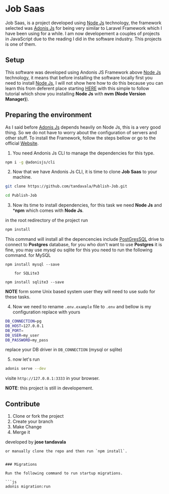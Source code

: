 # Job Saas


Job Saas, is a project developed using [Node Js](https://nodejs.org/en/)  technology, the framework selected was [Adonis Js](https://adonisjs.com/) for being very similar to Laravel Framework which I have been using for a while. I am now developement a couples of projects in JavaScript due to the reading I did in the software industry. This projects is one of them.

## Setup

This software was developed using Andonis JS Framework above [Node Js](https://nodejs.org/en/) technology, it means that before installing the software locally first you need to install [Node Js](https://nodejs.org/en/), I will not show here how to do this because you can learn this from deferent place starting [HERE](https://tecadmin.net/install-nodejs-with-nvm/) with this simple to follow tutorial which show you installing **Node Js** with **nvm (Node Version Manager)**).

##  Preparing the environment

As I said before [Adonis Js](https://adonisjs.com/) depends heavily on Node Js, this is a very good thing. So we do not have to worry  about the configuration of servers and other stuff. To install the Framework, follow the steps bellow or go to the official [Website](https://nodejs.org/en/).


1. You need Andonis Js CLI to manage the dependencies for this type.

```bash
npm i -g @adonisjs/cli
```

2. Now that we have Andonis Js CLI, it is time to clone **Job Saas** to your machine.

```bash
git clone https://github.com/tandavala/Publish-Job.git

cd Publish-Job
```

3. Now its time to install dependencies, for this task we need **Node Js** and ***npm** which comes with **Node Js**.

in the root redirectory of the project run

```bash
npm install
```

This command will install all the depencencies include [PostGresSQL](https://www.postgresql.org/) drive to connect to **Postgres** database, for you who don't want to use **Postgres** it is fine, you may use mysql ou sqlite for this you need to run the following command.
        for MySQL
```
npm install mysql --save
```
        for SQLite3
```
npm install sqlite3 --save
```

**NOTE** form some Unix based system user they will need to use sudo for these tasks.

4. Now we need to rename ```.env.example``` file to ```.env``` and bellow is my configuration replace with yours

```bash
DB_CONNECTION=pg
DB_HOST=127.0.0.1
DB_PORT=
DB_USER=my_user
DB_PASSWORD=my_pass
```

replace your DB driver in ```DB_CONNECTION``` (mysql or sqlite)

5. now let's run

```bash
adonis serve --dev
```

visite  ```http://127.0.0.1:3333``` in your browser.

**NOTE**: this project is still in developement.

## Contribute

1. Clone or fork the project
2. Create your branch
3. Make Change
4. Merge it

developed by **jose tandavala**

```
or manually clone the repo and then run `npm install`.


### Migrations

Run the following command to run startup migrations.

```js
adonis migration:run
```

